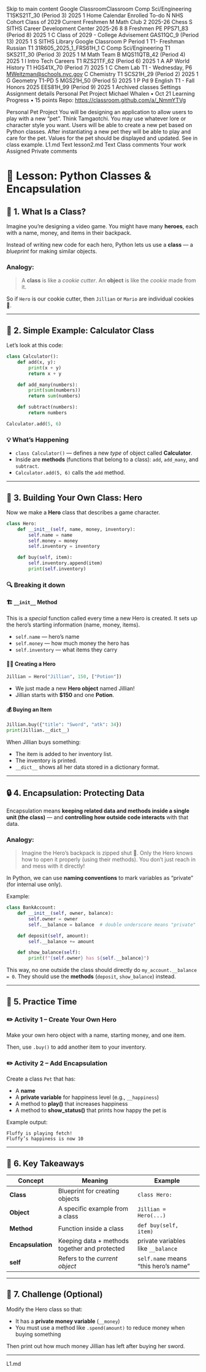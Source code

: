 Skip to main content
Google ClassroomClassroom
Comp Sci/Engineering T1SKS21T_30 (Period 3) 2025 1
Home
Calendar
Enrolled
To-do
N
NHS Cohort Class of 2029
Current Freshmen
M
Math Club
2
2025-26 Chess
S
SITHS Career Development Center 2025-26
8
8 Freshmen PE
PPS71_83 (Period 8) 2025 1
C
Class of 2029 - College Advisement
GAS11QC_9 (Period 13) 2025 1
S
SITHS Library Google Classroom
P
Period 1 T1- Freshman Russian T1
31R605_2025_1_FRS61H_1
C
Comp Sci/Engineering T1
SKS21T_30 (Period 3) 2025 1
M
Math Team B
MQS11QTB_42 (Period 4) 2025 1
I
Intro Tech Careers T1
RZS21TF_62 (Period 6) 2025 1
A
AP World History T1
HGS41X_70 (Period 7) 2025 1
C
Chem Lab T1 - Wednesday, P6
MWeitzman@schools.nyc.gov
C
Chemistry T1
SCS21H_29 (Period 2) 2025 1
G
Geometry T1-PD 5
MGS21H_50 (Period 5) 2025 1
P
Pd 9 English T1 - Fall Honors 2025
EES81H_99 (Period 9) 2025 1
Archived classes
Settings
Assignment details
Personal Pet Project
Michael Whalen
•
Oct 21
Learning Progress
•
15 points
Repo: https://classroom.github.com/a/_NmmYTVg

Personal Pet Project
You will be designing an application to allow users to play with a new “pet”. Think Tamgaotchi. You may use whatever lore or character style you want.
Users will be able to create a new pet based on Python classes. After instantiating a new pet they will be able to play and care for the pet. Values for the pet should be displayed and updated. See in class example.
L1.md
Text
lesson2.md
Text
Class comments
Your work
Assigned
Private comments

# 🧠 Lesson: Python Classes & Encapsulation


## 🚀 1. What Is a Class?

Imagine you’re designing a video game.
You might have many **heroes**, each with a name, money, and items in their backpack.

Instead of writing new code for each hero, Python lets us use a **class** — a *blueprint* for making similar objects.

### Analogy:

> A **class** is like a *cookie cutter*.
> An **object** is like the *cookie* made from it.

So if `Hero` is our cookie cutter, then `Jillian` or `Mario` are individual cookies 🍪.

---

## 🧩 2. Simple Example: Calculator Class

Let’s look at this code:

```python
class Calculator():
    def add(x, y):
        print(x + y)
        return x + y

    def add_many(numbers):
        print(sum(numbers))
        return sum(numbers)

    def subtract(numbers):
        return numbers

Calculator.add(5, 6)
```

### 💡 What’s Happening

* `class Calculator()` — defines a new *type* of object called **Calculator**.
* Inside are **methods** (functions that belong to a class):
  `add`, `add_many`, and `subtract`.
* `Calculator.add(5, 6)` calls the `add` method.

---

## 🧱 3. Building Your Own Class: Hero

Now we make a **Hero** class that describes a game character.

```python
class Hero:
    def __init__(self, name, money, inventory):
        self.name = name
        self.money = money
        self.inventory = inventory

    def buy(self, item):
        self.inventory.append(item)
        print(self.inventory)
```

### 🔍 Breaking it down

#### 🏗️ `__init__` Method

This is a *special* function called every time a new Hero is created.
It sets up the hero’s starting information (name, money, items).

* `self.name` — hero’s name
* `self.money` — how much money the hero has
* `self.inventory` — what items they carry

#### 🧍‍♀️ Creating a Hero

```python
Jillian = Hero("Jillian", 150, ["Potion"])
```

* We just made a new **Hero object** named Jillian!
* Jillian starts with **$150** and one **Potion**.

#### 💰 Buying an Item

```python
Jillian.buy({"title": "Sword", "atk": 34})
print(Jillian.__dict__)
```

When Jillian buys something:

* The item is added to her inventory list.
* The inventory is printed.
* `__dict__` shows all her data stored in a dictionary format.

---

## 🔒 4. Encapsulation: Protecting Data

Encapsulation means **keeping related data and methods inside a single unit (the class)** — and **controlling how outside code interacts** with that data.

### Analogy:

> Imagine the Hero’s backpack is zipped shut 🎒.
> Only the Hero knows how to open it properly (using their methods).
> You don’t just reach in and mess with it directly!

In Python, we can use **naming conventions** to mark variables as “private” (for internal use only).

Example:

```python
class BankAccount:
    def __init__(self, owner, balance):
        self.owner = owner
        self.__balance = balance  # double underscore means "private"

    def deposit(self, amount):
        self.__balance += amount

    def show_balance(self):
        print(f"{self.owner} has ${self.__balance}")
```

This way, no one outside the class should directly do `my_account.__balance = 0`.
They should use the **methods** (`deposit`, `show_balance`) instead.

---

## 🧠 5. Practice Time

### ✏️ Activity 1 – Create Your Own Hero

Make your own hero object with a name, starting money, and one item.

Then, use `.buy()` to add another item to your inventory.

### ✏️ Activity 2 – Add Encapsulation

Create a class `Pet` that has:

* A **name**
* A **private variable** for happiness level (e.g., `__happiness`)
* A method to **play()** that increases happiness
* A method to **show_status()** that prints how happy the pet is

Example output:

```
Fluffy is playing fetch!
Fluffy’s happiness is now 10
```

---

## 💬 6. Key Takeaways

| Concept           | Meaning                                       | Example                              |
| ----------------- | --------------------------------------------- | ------------------------------------ |
| **Class**         | Blueprint for creating objects                | `class Hero:`                        |
| **Object**        | A specific example from a class               | `Jillian = Hero(...)`                |
| **Method**        | Function inside a class                       | `def buy(self, item)`                |
| **Encapsulation** | Keeping data + methods together and protected | private variables like `__balance`   |
| **self**          | Refers to the *current object*                | `self.name` means “this hero’s name” |

---

## 🌟 7. Challenge (Optional)

Modify the Hero class so that:

* It has a **private money variable** (`__money`)
* You must use a method like `.spend(amount)` to reduce money when buying something

Then print out how much money Jillian has left after buying her sword.

---

L1.md
